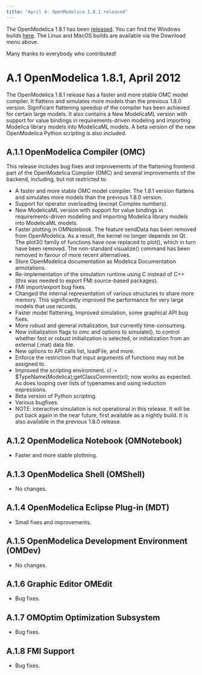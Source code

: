 ```yaml
---
title: "April 4: OpenModelica 1.8.1 released"
---
```

The OpenModelica 1.8.1 has been <a href="http://build.openmodelica.org/omc/builds/windows/releases/1.8.1/" target="_blank">released</a>. You can find the Windows builds&nbsp;<a href="http://build.openmodelica.org/omc/builds/windows/releases/1.8.1/" target="_blank">here</a>. The Linux and MacOS builds are available via the Download menu above.

Many thanks to everybody who contributed!

# <span lang="SV">A.1<span style="font: 7pt;"> </span></span><span lang="SV">OpenModelica 1.8.1, April 2012</span>

The OpenModelica 1.8.1 release has a faster and more stable OMC model compiler. It flattens and simulates more models than the previous 1.8.0 version. Significant flattening speedup of the compiler has been achieved for certain large models. It also contains a New ModelicaML version with support for value bindings in requirements-driven modeling and importing Modelica library models into ModelicaML models. A beta version of the new OpenModelica Python scripting is also included.

## <span lang="SV">A.1.1<span style="font: 7pt;"> </span></span><span lang="SV">OpenModelica Compiler (OMC)</span>

This release includes bug fixes and improvements of the flattening frontend part of the OpenModelica Compiler (OMC) and several improvements of the backend, including, but not restricted to:

  * A faster and more stable OMC model compiler. The 1.8.1 version flattens and simulates more models than the previous 1.8.0 version.
  * Support for operator overloading (except Complex numbers).
  * New ModelicaML version with support for value bindings in requirements-driven modeling and importing Modelica library models into ModelicaML models.
  * Faster plotting in OMNotebook. The feature sendData has been removed from OpenModelica. As a result, the kernel no longer depends on Qt. The plot3() family of functions have now replaced to plot(), which in turn have been removed. The non-standard visualize() command has been removed in favour of more recent alternatives.
  * Store OpenModelica documentation as Modelica Documentation annotations.
  * Re-implementation of the simulation runtime using C instead of C++ (this was needed to export FMI source-based packages).
  * FMI import/export bug fixes.
  * Changed the internal representation of various structures to share more memory. This significantly improved the performance for very large models that use records.
  * Faster model flattening, Improved simulation, some graphical API bug fixes.
  * More robust and general initialization, but currently time-consuming.
  * New initialization flags to omc and options to simulate(), to control whether fast or robust initialization is selected, or initialization from an external (.mat) data file.
  * New options to API calls list, loadFile, and more.
  * Enforce the restriction that input arguments of functions may not be assigned to.
  * Improved the scripting environment. cl := $TypeName(Modelica);getClassComment(cl); now works as expected. As does looping over lists of typenames and using reduction expressions.
  * Beta version of Python scripting.
  * Various bugfixes.
  * NOTE: interactive simulation is not operational in this release. It will be put back again in the near future, first available as a nightly build. It is also available in the previous 1.8.0 release.

## <span lang="SV">A.1.2<span style="font: 7pt;"> </span></span><span lang="SV">OpenModelica Notebook (OMNotebook)</span>

  * <span lang="SV">Faster and more stable plottning.</span>

## <span lang="SV">A.1.3<span style="font: 7pt;"> </span></span><span lang="SV">OpenModelica Shell (OMShell)</span>

  * No changes.

## A.1.4 <span style="font: 7pt;"></span>OpenModelica Eclipse Plug-in (MDT)

  * Small fixes and improvements.

## <span lang="SV">A.1.5<span style="font: 7pt;"> </span></span><span lang="SV">OpenModelica Development Environment (OMDev)</span>

  * No changes.

## <span lang="SV">A.1.6<span style="font: 7pt;"> </span></span><span lang="SV">Graphic Editor OMEdit</span>

  * Bug fixes.

## <span lang="SV">A.1.7<span style="font: 7pt;"> </span></span><span lang="SV">OMOptim Optimization Subsystem</span>

  * Bug fixes.

## <span lang="SV">A.1.8<span style="font: 7pt;"> </span></span><span lang="SV">FMI Support</span>

  * Bug fixes.
